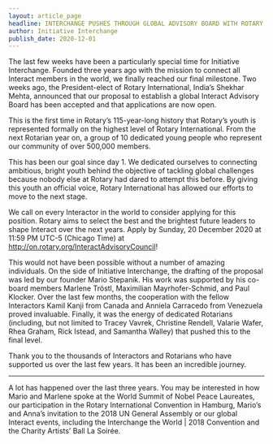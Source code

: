 ```yaml
---
layout: article_page
headline: INTERCHANGE PUSHES THROUGH GLOBAL ADVISORY BOARD WITH ROTARY INTERNATIONAL
author: Initiative Interchange
publish_date: 2020-12-01
---
```


The last few weeks have been a particularly special time for Initiative Interchange. Founded three years ago with the mission to connect all Interact members in the world, we finally reached our final milestone. Two weeks ago, the President-elect of Rotary International, India’s Shekhar Mehta, announced that our proposal to establish a global Interact Advisory Board has been accepted and that applications are now open.

This is the first time in Rotary’s 115-year-long history that Rotary’s youth is represented formally on the highest level of Rotary International. From the next Rotarian year on, a group of 10 dedicated young people who represent our community of over 500,000 members. 

This has been our goal since day 1. We dedicated ourselves to connecting ambitious, bright youth behind the objective of tackling global challenges because nobody else at Rotary had dared to attempt this before. By giving this youth an official voice, Rotary International has allowed our efforts to move to the next stage.

We call on every Interactor in the world to consider applying for this position. Rotary aims to select the best and the brightest future leaders to shape Interact over the next years. Apply by Sunday, 20 December 2020 at 11:59 PM UTC-5 (Chicago Time) at http://on.rotary.org/InteractAdvisoryCouncil!

This would not have been possible without a number of amazing individuals. On the side of Initiative Interchange, the drafting of the proposal was led by our founder Mario Stepanik. His work was supported by his co-board members Marlene Tröstl, Maximilian Mayrhofer-Schmid, and Paul Klocker. Over the last few months, the cooperation with the fellow Interactors Kamil Kanji from Canada and Anniela Carracedo from Venezuela proved invaluable. Finally, it was the energy of dedicated Rotarians (including, but not limited to Tracey Vavrek, Christine Rendell, Valarie Wafer, Rhea Graham, Rick Istead, and Samantha Walley) that pushed this to the final level. 

Thank you to the thousands of Interactors and Rotarians who have supported us over the last few years. It has been an incredible journey.

---

A lot has happened over the last three years. You may be interested in how Mario and Marlene spoke at the World Summit of Nobel Peace Laureates, our participation in the Rotary International Convention in Hamburg, Mario’s and Anna’s invitation to the 2018 UN General Assembly or our global Interact events, including the Interchange the World | 2018 Convention and the Charity Artists’ Ball La Soirée.
